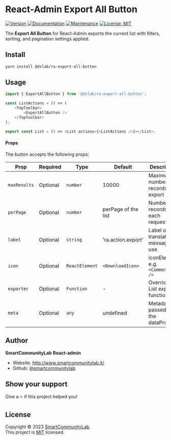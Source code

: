 # React-Admin Export All Button

[![Version](https://img.shields.io/npm/v/@dslab/ra-export-all-button.svg)](https://www.npmjs.com/package/@dslab/ra-export-all-button)
[![Documentation](https://img.shields.io/badge/documentation-yes-brightgreen.svg)](https://github.com/smartcommunitylab/react-admin-packages/blob/master/packages/ra-export-all-button/README.md)
[![Maintenance](https://img.shields.io/badge/Maintained%3F-yes-green.svg)](https://github.com/smartcommunitylab/react-admin-packages/graphs/commit-activity)
[![License: MIT](https://img.shields.io/badge/license-MIT-yellow)](https://github.com/smartcommunitylab/react-admin-packages/blob/master/LICENSE)

The **Export All Button** for React-Admin exports the current list with filters, sorting, and pagination settings applied.

## Install

```sh
yarn install @dslab/ra-export-all-button
```

## Usage

```javascript
import { ExportAllButton } from '@dslab/ra-export-all-button';

const ListActions = () => (
    <TopToolbar>
        <ExportAllButton />
    </TopToolbar>
);

export const List = () => <List actions={<ListActions />}></List>;
```

#### Props

The button accepts the following props:

| Prop         | Required | Type           | Default             | Description                         |
| ------------ | -------- | -------------- | ------------------- | ----------------------------------- |
| `maxResults` | Optional | `number`       | 10000               | Maximum number of records to export |
| `perPage`    | Optional | `number`       | perPage of the list | Number of records in each request   |
| `label`      | Optional | `string`       | 'ra.action.export'  | Label or translation message to use |
| `icon`       | Optional | `ReactElement` | `<DownloadIcon>`    | iconElement, e.g. `<CommentIcon />` |
| `exporter`   | Optional | `Function`     | -                   | Override the List exporter function |
| `meta`       | Optional | `any`          | undefined           | Metadata passed to the dataProvider |

## Author

**SmartCommunityLab**
**React-admin**

-   Website: http://www.smartcommunitylab.it/
-   Github: [@smartcommunitylab](https://github.com/smartcommunitylab)

## Show your support

Give a ⭐️ if this project helped you!

## License

Copyright © 2023 [SmartCommunityLab](https://github.com/smartcommunitylab).<br />
This project is [MIT](https://github.com/smartcommunitylab/react-admin-packages/blob/master/LICENSE) licensed.
